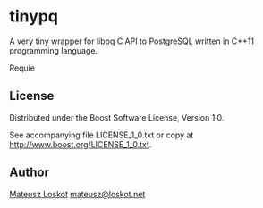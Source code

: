 # tinypq

A very tiny wrapper for libpq C API to PostgreSQL written in C++11 programming language.

Requie

## License

Distributed under the Boost Software License, Version 1.0.

See accompanying file LICENSE_1_0.txt or copy at http://www.boost.org/LICENSE_1_0.txt.

## Author

[Mateusz Loskot](http://mateusz.loskot.net) <mateusz@loskot.net>
